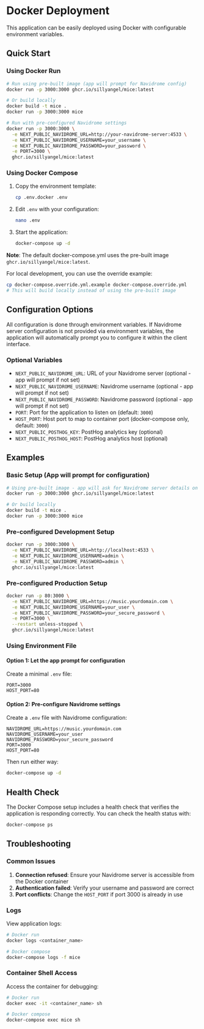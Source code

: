 # Docker Deployment

This application can be easily deployed using Docker with configurable environment variables.

## Quick Start

### Using Docker Run

```bash
# Run using pre-built image (app will prompt for Navidrome config)
docker run -p 3000:3000 ghcr.io/sillyangel/mice:latest

# Or build locally
docker build -t mice .
docker run -p 3000:3000 mice

# Run with pre-configured Navidrome settings
docker run -p 3000:3000 \
  -e NEXT_PUBLIC_NAVIDROME_URL=http://your-navidrome-server:4533 \
  -e NEXT_PUBLIC_NAVIDROME_USERNAME=your_username \
  -e NEXT_PUBLIC_NAVIDROME_PASSWORD=your_password \
  -e PORT=3000 \
  ghcr.io/sillyangel/mice:latest
```

### Using Docker Compose

1. Copy the environment template:

   ```bash
   cp .env.docker .env
   ```

2. Edit `.env` with your configuration:

   ```bash
   nano .env
   ```

3. Start the application:

   ```bash
   docker-compose up -d
   ```

**Note**: The default docker-compose.yml uses the pre-built image `ghcr.io/sillyangel/mice:latest`.

For local development, you can use the override example:

```bash
cp docker-compose.override.yml.example docker-compose.override.yml
# This will build locally instead of using the pre-built image
```

## Configuration Options

All configuration is done through environment variables. If Navidrome server configuration is not provided via environment variables, the application will automatically prompt you to configure it within the client interface.

### Optional Variables

- `NEXT_PUBLIC_NAVIDROME_URL`: URL of your Navidrome server (optional - app will prompt if not set)
- `NEXT_PUBLIC_NAVIDROME_USERNAME`: Navidrome username (optional - app will prompt if not set)
- `NEXT_PUBLIC_NAVIDROME_PASSWORD`: Navidrome password (optional - app will prompt if not set)
- `PORT`: Port for the application to listen on (default: `3000`)
- `HOST_PORT`: Host port to map to container port (docker-compose only, default: `3000`)
- `NEXT_PUBLIC_POSTHOG_KEY`: PostHog analytics key (optional)
- `NEXT_PUBLIC_POSTHOG_HOST`: PostHog analytics host (optional)

## Examples

### Basic Setup (App will prompt for configuration)

```bash
# Using pre-built image - app will ask for Navidrome server details on first launch
docker run -p 3000:3000 ghcr.io/sillyangel/mice:latest

# Or build locally
docker build -t mice .
docker run -p 3000:3000 mice
```

### Pre-configured Development Setup

```bash
docker run -p 3000:3000 \
  -e NEXT_PUBLIC_NAVIDROME_URL=http://localhost:4533 \
  -e NEXT_PUBLIC_NAVIDROME_USERNAME=admin \
  -e NEXT_PUBLIC_NAVIDROME_PASSWORD=admin \
  ghcr.io/sillyangel/mice:latest
```

### Pre-configured Production Setup

```bash
docker run -p 80:3000 \
  -e NEXT_PUBLIC_NAVIDROME_URL=https://music.yourdomain.com \
  -e NEXT_PUBLIC_NAVIDROME_USERNAME=your_user \
  -e NEXT_PUBLIC_NAVIDROME_PASSWORD=your_secure_password \
  -e PORT=3000 \
  --restart unless-stopped \
  ghcr.io/sillyangel/mice:latest
```

### Using Environment File

#### Option 1: Let the app prompt for configuration

Create a minimal `.env` file:

```env
PORT=3000
HOST_PORT=80
```

#### Option 2: Pre-configure Navidrome settings

Create a `.env` file with Navidrome configuration:

```env
NAVIDROME_URL=https://music.yourdomain.com
NAVIDROME_USERNAME=your_user
NAVIDROME_PASSWORD=your_secure_password
PORT=3000
HOST_PORT=80
```

Then run either way:

```bash
docker-compose up -d
```

## Health Check

The Docker Compose setup includes a health check that verifies the application is responding correctly. You can check the health status with:

```bash
docker-compose ps
```

## Troubleshooting

### Common Issues

1. **Connection refused**: Ensure your Navidrome server is accessible from the Docker container
2. **Authentication failed**: Verify your username and password are correct
3. **Port conflicts**: Change the `HOST_PORT` if port 3000 is already in use

### Logs

View application logs:

```bash
# Docker run
docker logs <container_name>

# Docker compose
docker-compose logs -f mice
```

### Container Shell Access

Access the container for debugging:

```bash
# Docker run
docker exec -it <container_name> sh

# Docker compose
docker-compose exec mice sh
```
